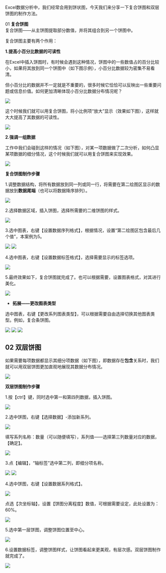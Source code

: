 Excel数据分析中，我们经常会用到饼状图，今天我们来分享一下复合饼图和双层饼图的制作方法。

01 **复合饼图**  
复合饼图——从主饼图提取部分数值，并将其组合到另一个饼图中。

复合饼图主要有两个作用：

**1.提高小百分比数据的可读性**

在Excel中插入饼图时，有时候会遇到这种情况，饼图中的一些数值占的百分比较小，如果将其放到同一个饼图中（如下图示例），小百分比数据较为密集不易看清。

但小百分比的数据并不一定就是不重要的，很多时候它恰恰可以反映出一些重要问题或信息价值。如何更加清晰体现小百分比数据分布情况呢？

![](../../picture/v2-07535e68378c5c476b1b5703daf3ec53_b.jpg)



这个时候我们就可以用复合饼图，将小比例项“放大”显示（效果如下图），这样就大大提高了其数据的可读性。

![](../../picture/v2-a5c35f4e708a8e2eb9553c9c55515afb_b.jpg)

**2.强调一组数据**

工作中我们会碰到这样的情况（如下图），对某一项数据做了二次分析，如何凸显某项数据的细分情况，这个时候我们就可以用复合饼图来实现效果。

![](../../picture/v2-cd77c5ded0aa604284875426a5d744e9_b.jpg)

**复合饼图制作步骤**

1.调整数据结构，将所有数据放到同一列或同一行，将需要在第二绘图区显示的数据放到**数据尾端**（也可以将数据降序排列）。

![](../../picture/v2-b9a5d07d7e1d364567cad119041d9fcf_b.jpg)

2.选择数据区域，插入饼图，选择所需要的二维饼图的样式。

![](../../picture/v2-a63b31330bc957ef700b1127d400438c_b.jpg)

3.选中图表，右键【设置数据序列格式】，根据情况，设置“第二绘图区包含最后几个值”，本案例为5。

![](../../picture/v2-5edc6e03fffc11e75c0341f0bcd81b19_b.jpg)
![](../../picture/v2-6b7f235ff10dc3a62607d0ca4e19fce6_b.jpg)

4.选中图表，右键【设置数据标签格式】，选择需要显示的标签选项。

![](../../picture/v2-f6d056258335e541e01675c7e33ff537_b.jpg)

5.最终效果如下，复合饼图就完成了。也可以根据需要，设置图表格式，对其进行美化。

![](../../picture/v2-a5c35f4e708a8e2eb9553c9c55515afb_b-1591084229337.jpg)

*   **拓展——更改图表类型**

选中图表，右键【更改系列图表类型】，可以根据需要自由选择切换其他图表类型。例如，复合条饼图。

![](../../picture/v2-ee1cf3bbf59671ec328e6973230c8484_b.jpg)
![](../../picture/v2-e160a7f668c52b828da55f4cfff7a867_b.jpg)
![](https://pic2.zhimg.com/v2-6a375c12fe9be79afbd18e5fb9e83de1_b.jpg)

02 **双层饼图**
-----------

如果需要每项数据都显示其细分项数据（如下图），即数据存在**包含**关系时，我们就可以用双层饼图更加直观地展现其数据分布情况。

![](../../picture/v2-56925ebad23fbf80fee3e36f847c8b74_b.jpg)

**双层饼图制作步骤**

1.按【ctrl】键，同时选中第一和第四列数据，插入饼图。

![](../../picture/v2-22ead4536ca0685ae460dba3d11d9e04_b.jpg)

2.选中饼图，右键【选择数据】-添加新系列。

![](../../picture/v2-992da6c1a998d6b2f495d629f19344d9_b.jpg)

填写系列名称：数量（可以随便填写），系列值——选择第三列数量对应的数据，【确定】。

![](../../picture/v2-c608a207e81217b84f5df5b16562592e_b.jpg)

3.点【编辑】，“轴标签”选中第二列，即细分项名称。

![](../../picture/v2-2212b1fbefaf30a729c842825b69c6e6_b.jpg)
![](../../picture/v2-be3a6bab50c2cbfe345c6bc634787dd2_b.jpg)

4.选中饼图，右键【设置数据系列格式】。

![](../../picture/v2-8eefcba624123e7093f29a40cbc0c7fe_b.jpg)

点选【次坐标轴】，设置【饼图分离程度】数值，可根据需要设定，此处设置为：60%。

![](../../picture/v2-3384e02d8b1ede37bc75cd011d949566_b.jpg)

5.选中第一层饼图，调整饼图位置至中心。  

![](../../picture/v2-2b4e1defcf8f90122b51c4c9a12a495d_b.jpg)

6.设置数据标签，调整饼图样式，让饼图看起来更美观，有层次感。双层饼图制作就完成了。

![](../../picture/v2-96e22ba1ea6e061e84625d433d5f44f0_b.jpg)
